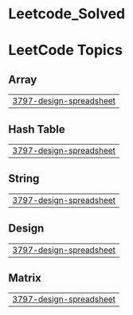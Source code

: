 # Leetcode_Solved
<!---LeetCode Topics Start-->
# LeetCode Topics
## Array
|  |
| ------- |
| [3797-design-spreadsheet](https://github.com/allwinrobert/Leetcode_Solved/tree/master/3797-design-spreadsheet) |
## Hash Table
|  |
| ------- |
| [3797-design-spreadsheet](https://github.com/allwinrobert/Leetcode_Solved/tree/master/3797-design-spreadsheet) |
## String
|  |
| ------- |
| [3797-design-spreadsheet](https://github.com/allwinrobert/Leetcode_Solved/tree/master/3797-design-spreadsheet) |
## Design
|  |
| ------- |
| [3797-design-spreadsheet](https://github.com/allwinrobert/Leetcode_Solved/tree/master/3797-design-spreadsheet) |
## Matrix
|  |
| ------- |
| [3797-design-spreadsheet](https://github.com/allwinrobert/Leetcode_Solved/tree/master/3797-design-spreadsheet) |
<!---LeetCode Topics End-->